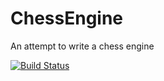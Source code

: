 # ChessEngine
An attempt to write a chess engine

[![Build Status](https://travis-ci.org/ImperiumMaximus/ChessEngine.svg?branch=master)](https://travis-ci.org/ImperiumMaximus/ChessEngine)
